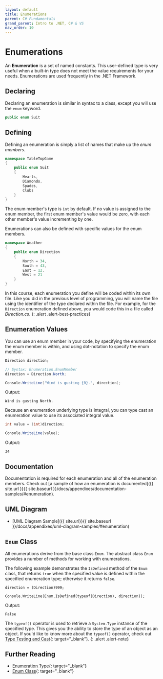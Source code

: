 ```yaml
---
layout: default
title: Enumerations
parent: C# Fundamentals
grand_parent: Intro to .NET, C# & VS
nav_order: 10
---
```


# Enumerations

An **Enumeration** is a set of named constants. This user-defined type is very useful when a built-in type does not meet the value requirements for your needs. Enumerations are used frequently in the .NET Framework.

## Declaring

Declaring an enumeration is similar in syntax to a class, except you will use the `enum` keyword.

```csharp
public enum Suit
```

## Defining

Defining an enumeration is simply a list of names that make up the _enum members_.

```csharp
namespace TableTopGame
{
    public enum Suit
    {
        Hearts,
        Diamonds,
        Spades,
        Clubs
    }
}
```

The enum member's type is `int` by default. If no value is assigned to the enum member, the first enum member's value would be zero, with each other member's value incrementing by one.

Enumerations can also be defined with specific values for the enum members.

```csharp
namespace Weather
{
    public enum Direction
    {
        North = 34,
        South = 43,
        East = 12,
        West = 21
    }
}
```

In this course, each enumeration you define will be coded within its own file. Like you did in the previous level of programming, you will name the file using the identifier of the type declared within the file. For example, for the `Direction` enumeration defined above, you would code this in a file called _Direction.cs_.
{: .alert .alert-best-practices}

## Enumeration Values

You can use an enum member in your code, by specifying the enumeration the enum member is within, and using dot-notation to specify the enum member.

```csharp
Direction direction;

// Syntax: Enumeration.EnumMember
direction = Direction.North;

Console.WriteLine("Wind is gusting {0}.", direction);
```

Output:

```text
Wind is gusting North.
```

Because an enumeration underlying type is integral, you can type cast an enumeration value to use its associated integral value.

```csharp
int value = (int)direction;

Console.WriteLine(value);
```

Output:

```text
34
```

## Documentation

Documentation is required for each enumeration and all of the enumeration members. Check out [a sample of how an enumeration is documented]({{ site.url }}{{ site.baseurl }}/docs/appendixes/documentation-samples/#enumeration).

## UML Diagram

* [UML Diagram Sample]({{ site.url}}{{ site.baseurl }}/docs/appendixes/uml-diagram-samples/#enumeration)

## `Enum` Class

All enumerations derive from the base class `Enum`. The abstract class `Enum` provides a number of methods for working with enumerations.

The following example demonstrates the `IsDefined` method of the `Enum` class, that returns `true` when the specified value is defined within the specified enumeration type; otherwise it returns `false`.

```
direction = (Direction)999;

Console.WriteLine(Enum.IsDefined(typeof(Direction), direction));
```

Output:

```text
False
```

The `typeof()` operator is used to retrieve a `System.Type` instance of the specified type. This gives you the ability to store the type of an object as an object. If you'd like to know more about the `typeof()` operator, check out [Type Testing and Cast](https://docs.microsoft.com/en-us/dotnet/csharp/language-reference/operators/type-testing-and-cast#typeof-operator){: target="_blank"}.
{: .alert .alert-note}

## Further Reading

* [Enumeration Type](https://docs.microsoft.com/en-us/dotnet/csharp/language-reference/builtin-types/enum){: target="_blank"}
* [Enum Class](https://docs.microsoft.com/en-us/dotnet/api/system.enum){: target="_blank"}